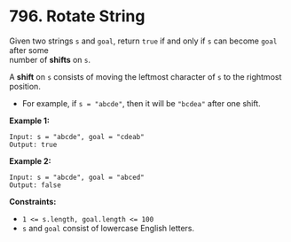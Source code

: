 # 796. Rotate String

Given two strings `s` and `goal`, return `true` if and only if `s` can become `goal` after some  
number of **shifts** on `s`.

A **shift** on `s` consists of moving the leftmost character of `s` to the rightmost position.

- For example, if `s = "abcde"`, then it will be `"bcdea"` after one shift.

**Example 1:**

    Input: s = "abcde", goal = "cdeab"
    Output: true

**Example 2:**

    Input: s = "abcde", goal = "abced"
    Output: false

**Constraints:**

- `1 <= s.length, goal.length <= 100`
- `s` and `goal` consist of lowercase English letters.
